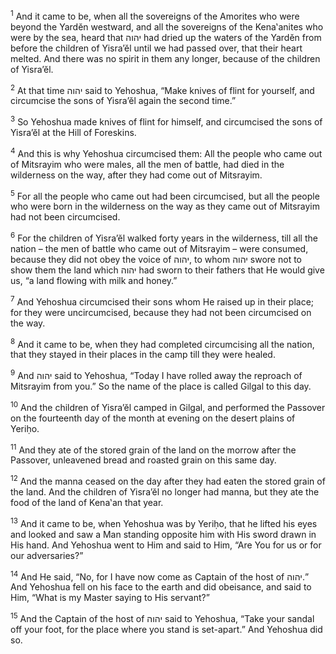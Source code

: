 <sup>1</sup> And it came to be, when all the sovereigns of the Amorites who were beyond the Yardĕn westward, and all the sovereigns of the Kena‛anites who were by the sea, heard that יהוה had dried up the waters of the Yardĕn from before the children of Yisra’ĕl until we had passed over, that their heart melted. And there was no spirit in them any longer, because of the children of Yisra’ĕl.

<sup>2</sup> At that time יהוה said to Yehoshua, “Make knives of flint for yourself, and circumcise the sons of Yisra’ĕl again the second time.”

<sup>3</sup> So Yehoshua made knives of flint for himself, and circumcised the sons of Yisra’ĕl at the Hill of Foreskins.

<sup>4</sup> And this is why Yehoshua circumcised them: All the people who came out of Mitsrayim who were males, all the men of battle, had died in the wilderness on the way, after they had come out of Mitsrayim.

<sup>5</sup> For all the people who came out had been circumcised, but all the people who were born in the wilderness on the way as they came out of Mitsrayim had not been circumcised.

<sup>6</sup> For the children of Yisra’ĕl walked forty years in the wilderness, till all the nation – the men of battle who came out of Mitsrayim – were consumed, because they did not obey the voice of יהוה, to whom יהוה swore not to show them the land which יהוה had sworn to their fathers that He would give us, “a land flowing with milk and honey.”

<sup>7</sup> And Yehoshua circumcised their sons whom He raised up in their place; for they were uncircumcised, because they had not been circumcised on the way.

<sup>8</sup> And it came to be, when they had completed circumcising all the nation, that they stayed in their places in the camp till they were healed.

<sup>9</sup> And יהוה said to Yehoshua, “Today I have rolled away the reproach of Mitsrayim from you.” So the name of the place is called Gilgal to this day.

<sup>10</sup> And the children of Yisra’ĕl camped in Gilgal, and performed the Passover on the fourteenth day of the month at evening on the desert plains of Yeriḥo.

<sup>11</sup> And they ate of the stored grain of the land on the morrow after the Passover, unleavened bread and roasted grain on this same day.

<sup>12</sup> And the manna ceased on the day after they had eaten the stored grain of the land. And the children of Yisra’ĕl no longer had manna, but they ate the food of the land of Kena‛an that year.

<sup>13</sup> And it came to be, when Yehoshua was by Yeriḥo, that he lifted his eyes and looked and saw a Man standing opposite him with His sword drawn in His hand. And Yehoshua went to Him and said to Him, “Are You for us or for our adversaries?”

<sup>14</sup> And He said, “No, for I have now come as Captain of the host of יהוה.” And Yehoshua fell on his face to the earth and did obeisance, and said to Him, “What is my Master saying to His servant?”

<sup>15</sup> And the Captain of the host of יהוה said to Yehoshua, “Take your sandal off your foot, for the place where you stand is set-apart.” And Yehoshua did so.

